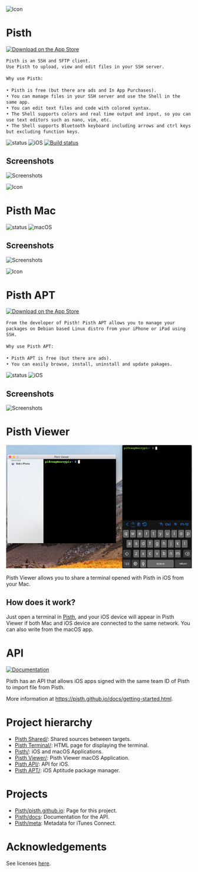 ![Icon](https://raw.githubusercontent.com/ColdGrub1384/Pisth/master/Pisth/Assets.xcassets/AppIcon.appiconset/Icon-App-60x60%402x.png)

# Pisth

[![Download on the App Store](https://pisth.github.io/appstorebadge.svg)](https://itunes.apple.com/us/app/pisth/id1331070425?ls=1&mt=8)


```
Pisth is an SSH and SFTP client.
Use Pisth to upload, view and edit files in your SSH server.

Why use Pisth:

• Pisth is free (but there are ads and In App Purchases).
• You can manage files in your SSH server and use the Shell in the same app.
• You can edit text files and code with colored syntax.
• The Shell supports colors and real time output and input, so you can use text editors such as nano, vim, etc.
• The Shell supports Bluetooth keyboard including arrows and ctrl keys but excluding function keys.
```

![status](https://img.shields.io/badge/status-stable-green.svg)
![iOS](https://img.shields.io/badge/iOS-11.0%2B-green.svg)
[![Build status](https://build.appcenter.ms/v0.1/apps/3ba4cc7e-7510-4345-b79e-e09b8b046f38/branches/master/badge)](https://appcenter.ms)

## Screenshots
![Screenshots](https://pisth.github.io/ios/screenshots.png)

![Icon](https://raw.githubusercontent.com/ColdGrub1384/Pisth/master/Pisth%20Mac/Assets.xcassets/AppIcon.appiconset/Pisth-128%401x.png)

# Pisth Mac

![status](https://img.shields.io/badge/status-In%20development-red.svg)
![macOS](https://img.shields.io/badge/macOS-10.14%2B-green.svg)

## Screenshots
![Screenshots](https://pisth.github.io/mac/screenshot.png)

![Icon](https://raw.githubusercontent.com/ColdGrub1384/Pisth/master/Pisth%20APT/Pisth%20APT/Assets.xcassets/AppIcon.appiconset/Icon-App-60x60%402x.png)

# Pisth APT

[![Download on the App Store](https://pisth.github.io/appstorebadge.svg)](https://itunes.apple.com/us/app/pisth-apt/id1369552277?ls=1&mt=8)


```
From the developer of Pisth! Pisth APT allows you to manage your packages on Debian based Linux distro from your iPhone or iPad using SSH.

Why use Pisth APT:

• Pisth APT is free (but there are ads).
• You can easily browse, install, uninstall and update pakages.
```

![status](https://img.shields.io/badge/status-stable-green.svg)
![iOS](https://img.shields.io/badge/iOS-11.0%2B-green.svg)

## Screenshots
![Screenshots](https://pisth.github.io/apt/screenshots.png)

# Pisth Viewer

![screenshot](https://github.com/Pisth/pisth.github.io/raw/master/PisthViewer/screenshot.png)

Pisth Viewer allows you to share a terminal opened with Pisth in iOS from your Mac.

## How does it work?

Just open a terminal in [Pisth](https://pisth.github.io), and your iOS device will appear in Pisth Viewer if both Mac and iOS device are connected to the same network. You can also write from the macOS app.

# API

[![Documentation](https://pisth.github.io/docs/badge.svg)](https://pisth.github.io/docs)

Pisth has an API that allows iOS apps signed with the same team ID of Pisth to import file from Pisth.

More information at https://pisth.github.io/docs/getting-started.html.

# Project hierarchy

- [Pisth Shared/](Pisth%20Shared/): Shared sources between targets.
- [Pisth Terminal/](Pisth%20Terminal/): HTML page for displaying the terminal.
- [Pisth/](Pisth): iOS and macOS Applications.
- [Pisth Viewer/](Pisth%20Viewer/): Pisth Viewer macOS Application.
- [Pisth API/](Pisth%20API/): API for iOS.
- [Pisth APT/](Pisth%20APT/): iOS Aptitude package manager.

# Projects

- [Pisth/pisth.github.io](https://github.com/Pisth/pisth.github.io): Page for this project.
- [Pisth/docs](https://github.com/Pisth/docs): Documentation for the API.
- [Pisth/meta](https://github.com/Pisth/meta): Metadata for iTunes Connect.

# Acknowledgements
See licenses [here](http://htmlpreview.github.io/?https://github.com/ColdGrub1384/Pisth/blob/master/Pisth/Licenses.html).
